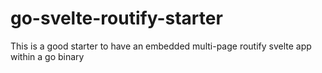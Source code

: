 # go-svelte-routify-starter
This is a good starter to have an embedded multi-page routify svelte app within a go binary
